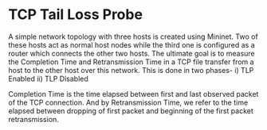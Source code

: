 # TCP Tail Loss Probe

A simple network topology with three hosts is created using Mininet. Two of these hosts act as normal host nodes while the third one is configured as a router which connects the other two hosts. The ultimate goal is to measure the Completion Time and Retransmission Time in a TCP file transfer from a host to the other host over this network. This is done in two phases-
i) TLP Enabled
ii) TLP Disabled

Completion Time is the time elapsed between first and last observed packet of the TCP connection. And by Retransmission Time, we refer to the time elapsed between dropping of first packet and beginning of the first packet retransmission.
